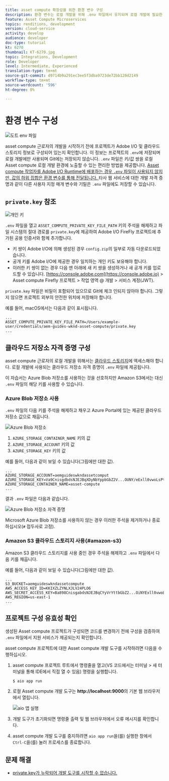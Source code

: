 ```yaml
---
title: asset compute 확장성을 위한 환경 변수 구성
description: 환경 변수는 로컬 개발을 위해 .env 파일에서 유지되며 로컬 개발에 필요한 Adobe I/O 자격 증명과 클라우드 저장소 자격 증명을 제공하는 데 사용됩니다.
feature: Asset Compute Microservices
topics: renditions, development
version: cloud-service
activity: develop
audience: developer
doc-type: tutorial
kt: 6270
thumbnail: KT-6270.jpg
topic: Integrations, Development
role: Developer
level: Intermediate, Experienced
translation-type: tm+mt
source-git-commit: d9714b9a291ec3ee5f3dba9723de72bb120d2149
workflow-type: tm+mt
source-wordcount: '596'
ht-degree: 0%

---
```



# 환경 변수 구성

![도트 env 파일](assets/environment-variables/dot-env-file.png)

asset compute 근로자의 개발을 시작하기 전에 프로젝트가 Adobe I/O 및 클라우드 스토리지 정보로 구성되어 있는지 확인합니다. 이 정보는 프로젝트의 `.env`에 저장되며 로컬 개발에만 사용되며 Git에는 저장되지 않습니다. `.env` 파일은 키/값 쌍을 로컬 Asset compute 로컬 개발 환경에 노출할 수 있는 편리한 방법을 제공합니다. [Asset compute 작업자를 Adobe I/O Runtime에 배포하는 경우 `.env` 파일이 사용되지 않지만, 값의 하위 집합은 환경 변수를 통해 전달됩니다. ](../deploy/runtime.md) 타사 웹 서비스에 대한 개발 자격 증명과 같이 다른 사용자 지정 매개 변수와 기밀은 `.env` 파일에도 저장할 수 있습니다.

## `private.key` 참조

![개인 키](assets/environment-variables/private-key.png)

`.env` 파일을 열고 `ASSET_COMPUTE_PRIVATE_KEY_FILE_PATH` 키의 주석을 해제하고 파일 시스템의 절대 경로를 `private.key`에 제공하여 Adobe I/O FireFly 프로젝트에 추가된 공용 인증서와 함께 추가합니다.

+ 키 쌍이 Adobe I/O에 의해 생성된 경우 `config.zip`의 일부로 자동 다운로드되었습니다.
+ 공개 키를 Adobe I/O에 제공한 경우 일치하는 개인 키도 보유해야 합니다.
+ 이러한 키 쌍이 없는 경우 다음 맨 아래에 새 키 쌍을 생성하거나 새 공개 키를 업로드할 수 있습니다.
   [https://console.adobe.com](https://console.adobe.io) > Asset compute Firefly 프로젝트 > 작업 영역 @ 개발 > 서비스 계정(JWT).

`private.key` 파일은 비밀이 포함되어 있으므로 Git에 체크 인되지 않아야 합니다. 그렇지 않으면 프로젝트 외부의 안전한 위치에 저장해야 합니다.

예를 들어, macOS에서는 다음과 같이 표시됩니다.

```
...
ASSET_COMPUTE_PRIVATE_KEY_FILE_PATH=/Users/example-user/credentials/aem-guides-wknd-asset-compute/private.key
...
```

## 클라우드 저장소 자격 증명 구성

asset compute 근로자의 로컬 개발을 위해서는 [클라우드 스토리지](../set-up/accounts-and-services.md#cloud-storage)에 액세스해야 합니다. 로컬 개발에 사용되는 클라우드 저장소 자격 증명이 `.env` 파일에 제공됩니다.

이 자습서는 Azure Blob 저장소를 사용하는 것을 선호하지만 Amazon S3에서는 대신 `.env` 파일의 해당 키를 사용할 수 있습니다.

### Azure Blob 저장소 사용

`.env` 파일의 다음 키를 주석을 해제하고 채우고 Azure Portal에 있는 제공된 클라우드 저장소 값으로 채웁니다.

![Azure Blob 저장소](./assets/environment-variables/azure-portal-credentials.png)

1. `AZURE_STORAGE_CONTAINER_NAME` 키의 값
1. `AZURE_STORAGE_ACCOUNT` 키의 값
1. `AZURE_STORAGE_KEY` 키의 값

예를 들어, 다음과 같이 보일 수 있습니다(그림에만 대한 값).

```
...
AZURE_STORAGE_ACCOUNT=aemguideswkndassetcomput
AZURE_STORAGE_KEY=Va9CnisgdbdsNJEJBqXDyNbYppbGbZ2V...OUNY/eExll0vwoLsPt/OvbM+B7pkUdpEe7zJhg==
AZURE_STORAGE_CONTAINER_NAME=asset-compute
...
```

결과 `.env` 파일은 다음과 같습니다.

![Azure Blob 저장소 자격 증명](assets/environment-variables/cloud-storage-credentials.png)

Microsoft Azure Blob 저장소를 사용하지 않는 경우 이러한 주석을 제거하거나 종료하십시오(`#` 접두사로 고정).

### Amazon S3 클라우드 스토리지 사용{#amazon-s3}

Amazon S3 클라우드 스토리지를 사용 중인 경우 주석을 해제하고 `.env` 파일에서 다음 키를 채웁니다.

예를 들어, 다음과 같이 보일 수 있습니다(그림에만 대한 값).

```
...
S3_BUCKET=aemguideswkndassetcompute
AWS_ACCESS_KEY_ID=KKIXZLZYNLXJLV24PLO6
AWS_SECRET_ACCESS_KEY=Ba898CnisgabdsNJEJBqCYyVrYttbGbZ2...OiNYExll0vwoLsPtOv
AWS_REGION=us-east-1
...
```

## 프로젝트 구성 유효성 확인

생성된 Asset compute 프로젝트가 구성되면 코드를 변경하기 전에 구성을 검증하여 `.env` 파일에서 지원 서비스가 제공되는지 확인합니다.

asset compute 프로젝트에 대한 Asset compute 개발 도구를 시작하려면 다음을 수행하십시오.

1. asset compute 프로젝트 루트에서 명령줄을 열고(VS 코드에서는 터미널 > 새 터미널을 통해 IDE에서 직접 열 수 있음) 명령을 실행합니다.

   ```
   $ aio app run
   ```

1. 로컬 Asset compute 개발 도구는 __http://localhost:9000__&#x200B;의 기본 웹 브라우저에서 열립니다.

   ![aio 앱 실행](assets/environment-variables/aio-app-run.png)

1. 개발 도구가 초기화되면 명령줄 출력 및 웹 브라우저에서 오류 메시지를 확인합니다.
1. asset compute 개발 도구를 중지하려면 `aio app run`을(를) 실행한 창에서 `Ctrl-C`을(를) 눌러 프로세스를 종료합니다.

## 문제 해결

+ [private.key가 누락되어 개발 도구를 시작할 수 없습니다.](../troubleshooting.md#missing-private-key)
